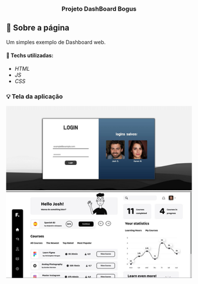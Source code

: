 
<h3 align="center">
  Projeto DashBoard Bogus
</h3>

## :rocket: Sobre a página

Um simples exemplo de Dashboard web.

#### :wrench: Techs utilizadas:
* _HTML_
* _JS_
* _CSS_

### :bulb: Tela da aplicação

![image](https://github.com/JonanthaW/Dashboard-Bogus/blob/main/assets/img/photos/example1.jpg)
![image](https://github.com/JonanthaW/Dashboard-Bogus/blob/main/assets/img/photos/example2.jpg)
